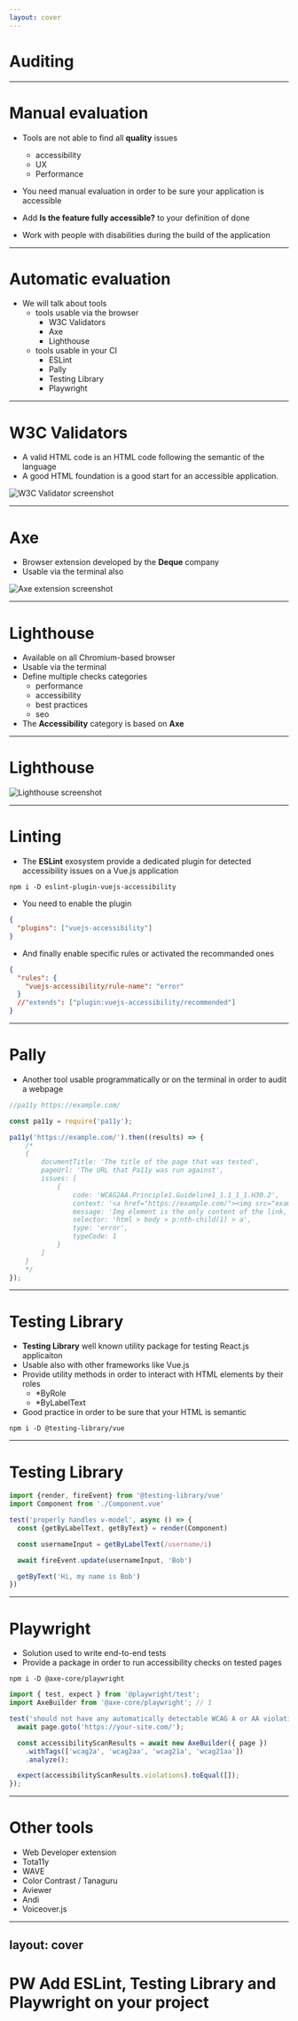 ```yaml
---
layout: cover
---
```


# Auditing

---

# Manual evaluation

* Tools are not able to find all **quality** issues
    * accessibility
    * UX
    * Performance

* You need manual evaluation in order to be sure your application is accessible

* Add **Is the feature fully accessible?** to your definition of done

* Work with people with disabilities during the build of the application
    
---

# Automatic evaluation

* We will talk about tools
    * tools usable via the browser
        * W3C Validators
        * Axe
        * Lighthouse
    * tools usable in your CI
        * ESLint
        * Pally
        * Testing Library
        * Playwright
        
---

# W3C Validators

* A valid HTML code is an HTML code following the semantic of the language
* A good HTML foundation is a good start for an accessible application.

![W3C Validator screenshot](/images/w3cvalidator.png)

---

# Axe

* Browser extension developed by the **Deque** company
* Usable via the terminal also

![Axe extension screenshot](https://arctouch.com/wp-content/uploads/2022/08/axe-devtools-accessibility-chrome-extension.png)

---

# Lighthouse

* Available on all Chromium-based browser
* Usable via the terminal
* Define multiple checks categories
    * performance
    * accessibility
    * best practices
    * seo
* The **Accessibility** category is based on **Axe**

--- 

# Lighthouse

![Lighthouse screenshot](https://f.hellowork.com/bdmtools/2019/12/google-Lighthouse-report.png)

--- 

# Linting

* The **ESLint** exosystem provide a dedicated plugin for detected accessibility issues on a Vue.js application 

```
npm i -D eslint-plugin-vuejs-accessibility
```

* You need to enable the plugin 

```json
{
  "plugins": ["vuejs-accessibility"]
}
```

* And finally enable specific rules or activated the recommanded ones

```json
{
  "rules": {
    "vuejs-accessibility/rule-name": "error"
  }
  //"extends": ["plugin:vuejs-accessibility/recommended"]
}
```

--- 

# Pally

* Another tool usable programmatically or on the terminal in order to audit a webpage

```javascript
//pa11y https://example.com/

const pa11y = require('pa11y');

pa11y('https://example.com/').then((results) => {
    /*
    {
        documentTitle: 'The title of the page that was tested',
        pageUrl: 'The URL that Pa11y was run against',
        issues: [
            {
                code: 'WCAG2AA.Principle1.Guideline1_1.1_1_1.H30.2',
                context: '<a href="https://example.com/"><img src="example.jpg" alt=""/></a>',
                message: 'Img element is the only content of the link, but is missing alt text. The alt text should describe the purpose of the link.',
                selector: 'html > body > p:nth-child(1) > a',
                type: 'error',
                typeCode: 1
            }
        ]
    }
    */
});
```

---

# Testing Library

* **Testing Library** well known utility package for testing React.js applicaiton
* Usable also with other frameworks like Vue.js
* Provide utility methods in order to interact with HTML elements by their roles
    * *ByRole
    * *ByLabelText
* Good practice in order to be sure that your HTML is semantic

```shell
npm i -D @testing-library/vue
```

---

# Testing Library

```javascript
import {render, fireEvent} from '@testing-library/vue'
import Component from './Component.vue'

test('properly handles v-model', async () => {
  const {getByLabelText, getByText} = render(Component)

  const usernameInput = getByLabelText(/username/i)

  await fireEvent.update(usernameInput, 'Bob')

  getByText('Hi, my name is Bob')
})
```

---

# Playwright

* Solution used to write end-to-end tests
* Provide a package in order to run accessibility checks on tested pages

```shell
npm i -D @axe-core/playwright 
```

```javascript 
import { test, expect } from '@playwright/test';
import AxeBuilder from '@axe-core/playwright'; // 1

test('should not have any automatically detectable WCAG A or AA violations', async ({ page }) => {
  await page.goto('https://your-site.com/');

  const accessibilityScanResults = await new AxeBuilder({ page })
    .withTags(['wcag2a', 'wcag2aa', 'wcag21a', 'wcag21aa'])
    .analyze();

  expect(accessibilityScanResults.violations).toEqual([]);
});
```

---

# Other tools

* Web Developer extension
* Tota11y
* WAVE
* Color Contrast / Tanaguru
* Aviewer
* Andi 
* Voiceover.js

---
layout: cover
---

# PW Add ESLint, Testing Library and Playwright on your project
